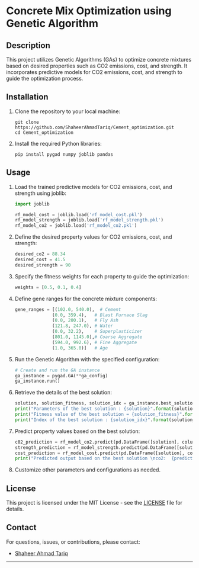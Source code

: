 

# Concrete Mix Optimization using Genetic Algorithm

## Description

This project utilizes Genetic Algorithms (GAs) to optimize concrete mixtures based on desired properties such as CO2 emissions, cost, and strength. It incorporates predictive models for CO2 emissions, cost, and strength to guide the optimization process.

## Installation

1. Clone the repository to your local machine:

   ```shell
   git clone https://github.com/ShaheerAhmadTariq/Cement_optimization.git
   cd Cement_optimization
   ```

2. Install the required Python libraries:

   ```shell
   pip install pygad numpy joblib pandas
   ```

## Usage

1. Load the trained predictive models for CO2 emissions, cost, and strength using joblib:

   ```python
   import joblib

   rf_model_cost = joblib.load('rf_model_cost.pkl')
   rf_model_strength = joblib.load('rf_model_strength.pkl')
   rf_model_co2 = joblib.load('rf_model_co2.pkl')
   ```

2. Define the desired property values for CO2 emissions, cost, and strength:

   ```python
   desired_co2 = 88.34
   desired_cost = 41.5
   desired_strength = 90
   ```

3. Specify the fitness weights for each property to guide the optimization:

   ```python
   weights = [0.5, 0.1, 0.4]
   ```

4. Define gene ranges for the concrete mixture components:

   ```python
   gene_ranges = [(102.0, 540.0),  # Cement
                 (0.0, 359.4),   # Blast Furnace Slag
                 (0.0, 200.1),   # Fly Ash
                 (121.8, 247.0), # Water
                 (0.0, 32.2),    # Superplasticizer
                 (801.0, 1145.0),# Coarse Aggregate
                 (594.0, 992.6), # Fine Aggregate
                 (1.0, 365.0)]   # Age
   ```

5. Run the Genetic Algorithm with the specified configuration:

   ```python
   # Create and run the GA instance
   ga_instance = pygad.GA(**ga_config)
   ga_instance.run()
   ```

6. Retrieve the details of the best solution:

   ```python
   solution, solution_fitness, solution_idx = ga_instance.best_solution()
   print("Parameters of the best solution : {solution}".format(solution=solution))
   print("Fitness value of the best solution = {solution_fitness}".format(solution_fitness=solution_fitness))
   print("Index of the best solution : {solution_idx}".format(solution_idx=solution_idx))
   ```

7. Predict property values based on the best solution:

   ```python
   c02_prediction = rf_model_co2.predict(pd.DataFrame([solution], columns=['Cement', 'Blast Furnace Slag', 'Fly Ash', 'Water', 'Superplasticizer', 'Coarse Aggregate', 'Fine Aggregate', 'Age']))[0]
   strength_prediction = rf_model_strength.predict(pd.DataFrame([solution], columns=['Cement', 'Blast Furnace Slag', 'Fly Ash', 'Water', 'Superplasticizer', 'Coarse Aggregate', 'Fine Aggregate', 'Age']))[0]
   cost_prediction = rf_model_cost.predict(pd.DataFrame([solution], columns=['Cement', 'Blast Furnace Slag', 'Fly Ash', 'Water', 'Superplasticizer', 'Coarse Aggregate', 'Fine Aggregate', 'Age']))[0]
   print("Predicted output based on the best solution \nco2:  {prediction} \n cost: {cost_prediction} \n strength: {strength_prediction}".format(prediction=c02_prediction, cost_prediction=cost_prediction, strength_prediction=strength_prediction))
   ```

8. Customize other parameters and configurations as needed.

## License

This project is licensed under the MIT License - see the [LICENSE](LICENSE) file for details.

## Contact

For questions, issues, or contributions, please contact:

- [Shaheer Ahmad Tariq](mailto:shaheerahmadtariq@gmail.com)

---
